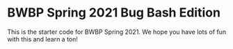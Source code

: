 # BWBP Spring 2021 Bug Bash Edition

This is the starter code for BWBP Spring 2021. We hope you have lots of fun with this and learn a ton!